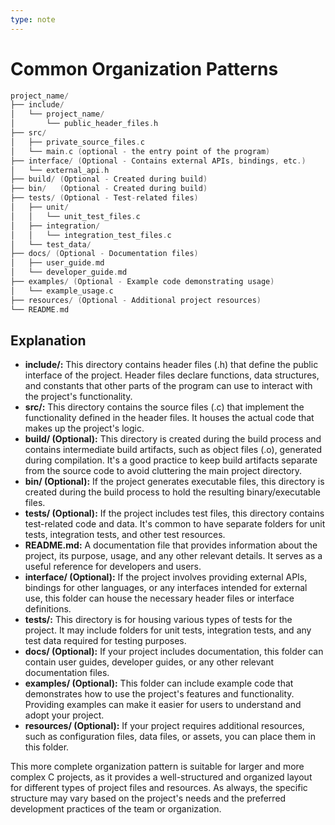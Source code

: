 ```yaml
---
type: note
---
```

# Common Organization Patterns

``` C
project_name/
├── include/
│   └── project_name/
│       └── public_header_files.h
├── src/
│   ├── private_source_files.c
│   └── main.c (optional - the entry point of the program)
├── interface/ (Optional - Contains external APIs, bindings, etc.)
│   └── external_api.h
├── build/ (Optional - Created during build)
├── bin/   (Optional - Created during build)
├── tests/ (Optional - Test-related files)
│   ├── unit/
│   │   └── unit_test_files.c
│   ├── integration/
│   │   └── integration_test_files.c
│   └── test_data/
├── docs/ (Optional - Documentation files)
│   ├── user_guide.md
│   └── developer_guide.md
├── examples/ (Optional - Example code demonstrating usage)
│   └── example_usage.c
├── resources/ (Optional - Additional project resources)
└── README.md


```

## Explanation

- **include/:** This directory contains header files (.h) that define the public interface of the project. Header files declare functions, data structures, and constants that other parts of the program can use to interact with the project's functionality.
- **src/:** This directory contains the source files (.c) that implement the functionality defined in the header files. It houses the actual code that makes up the project's logic.
- **build/ (Optional):** This directory is created during the build process and contains intermediate build artifacts, such as object files (.o), generated during compilation. It's a good practice to keep build artifacts separate from the source code to avoid cluttering the main project directory.
- **bin/ (Optional):** If the project generates executable files, this directory is created during the build process to hold the resulting binary/executable files.
- **tests/ (Optional):** If the project includes test files, this directory contains test-related code and data. It's common to have separate folders for unit tests, integration tests, and other test resources.
- **README.md:** A documentation file that provides information about the project, its purpose, usage, and any other relevant details. It serves as a useful reference for developers and users.
- **interface/ (Optional):** If the project involves providing external APIs, bindings for other languages, or any interfaces intended for external use, this folder can house the necessary header files or interface definitions.
- **tests/:** This directory is for housing various types of tests for the project. It may include folders for unit tests, integration tests, and any test data required for testing purposes.
- **docs/ (Optional):** If your project includes documentation, this folder can contain user guides, developer guides, or any other relevant documentation files.
- **examples/ (Optional):** This folder can include example code that demonstrates how to use the project's features and functionality. Providing examples can make it easier for users to understand and adopt your project.
- **resources/ (Optional):** If your project requires additional resources, such as configuration files, data files, or assets, you can place them in this folder.

This more complete organization pattern is suitable for larger and more complex C projects, as it provides a well-structured and organized layout for different types of project files and resources. As always, the specific structure may vary based on the project's needs and the preferred development practices of the team or organization.